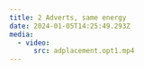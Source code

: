 ```yaml
---
title: 2 Adverts, same energy
date: 2024-01-05T14:25:49.293Z
media:
  - video:
      src: adplacement.opt1.mp4
---
```

